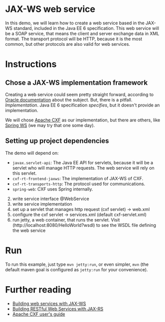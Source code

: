 # JAX-WS web service

In this demo, we will learn how to create a web service based in the 
JAX-WS standard, included in the Java EE 6 specification. This web service will
be a SOAP service, that means the client and server exchange data in XML format.
The transport protocol will be HTTP, because it is the most common, but other
protocols are also valid for web services.

# Instructions

## Chose a JAX-WS implementation framework

Creating a web service could seem pretty straight forward, according to 
[Oracle documentation](http://docs.oracle.com/javaee/6/tutorial/doc/bnayl.html)
about the subject. But, there is a pitfall. *Implementation*.
Java EE 6 specification _specifies_, but it doesn't provide an implementation.

We will chose [Apache CXF](http://cxf.apache.org) as our implementation, but
there are others, like [Spring WS](http://projects.spring.io/spring-ws/)
(we may try that one some day).

## Setting up project dependencies

The demo will depend on:

- `javax.servlet-api`: The Java EE API for servlets, because it will be a servlet
who will manage HTTP requests. The web service will rely on this servlet.
- `cxf-rt-frontend-jaxws`: The implementation of JAX-WS of CXF.
- `cxf-rt-transports-http`: The protocol used for communications.
- `spring-web`: CXF uses Spring internally.

2. write service interface @WebService
3. write service implementation
4. set up a servlet that manages http request (cxf servlet) -> web.xml
5. configure the cxf servlet -> services.xml (default cxf-servlet.xml)
6. run jetty, a web container, that runs the servlet. Visit 
(http://localhost:8080/HelloWorld?wsdl) to see the WSDL file defining the web service

# Run

To run this example, just type `mvn jetty:run`, or even simpler, `mvn` (the default
maven goal is configured as `jetty:run` for your convenience).

# Further reading

- [Building web services with JAX-WS](http://docs.oracle.com/javaee/6/tutorial/doc/bnayl.html)
- [Building RESTful Web Services with JAX-RS](http://docs.oracle.com/javaee/6/tutorial/doc/giepu.html)
- [Apache CXF user's guide](http://cxf.apache.org/docs/index.html)
